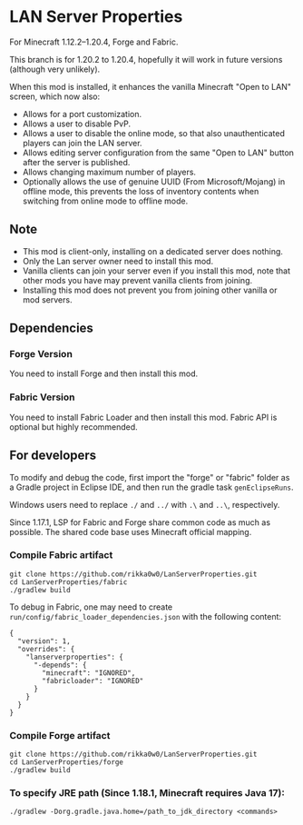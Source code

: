 # LAN Server Properties
For Minecraft 1.12.2–1.20.4, Forge and Fabric.

This branch is for 1.20.2 to 1.20.4,
hopefully it will work in future versions (although very unlikely).

When this mod is installed, it enhances the vanilla Minecraft "Open to LAN" screen, which now also:
* Allows for a port customization.
* Allows a user to disable PvP.
* Allows a user to disable the online mode, so that also unauthenticated players can join the LAN server.
* Allows editing server configuration from the same "Open to LAN" button after the server is published.
* Allows changing maximum number of players.
* Optionally allows the use of genuine UUID (From Microsoft/Mojang) in offline mode, this prevents the loss of inventory contents when switching from online mode to offline mode.

## Note
* This mod is client-only, installing on a dedicated server does nothing.
* Only the Lan server owner need to install this mod.
* Vanilla clients can join your server even if you install this mod, note that other mods you have may prevent vanilla clients from joining.
* Installing this mod does not prevent you from joining other vanilla or mod servers.

## Dependencies
### Forge Version
You need to install Forge and then install this mod.

### Fabric Version
You need to install Fabric Loader and then install this mod. Fabric API is optional but highly recommended.

## For developers
To modify and debug the code, first import the "forge" or "fabric" folder as a Gradle project in Eclipse IDE, and then run the gradle task `genEclipseRuns`.

Windows users need to replace `./` and `../` with `.\` and `..\`, respectively.

Since 1.17.1, LSP for Fabric and Forge share common code as much as possible. The shared code base uses Minecraft official mapping.

### Compile Fabric artifact
```
git clone https://github.com/rikka0w0/LanServerProperties.git
cd LanServerProperties/fabric
./gradlew build
```

To debug in Fabric, one may need to create `run/config/fabric_loader_dependencies.json` with the following content:
```
{
  "version": 1,
  "overrides": {
    "lanserverproperties": {
      "-depends": {
        "minecraft": "IGNORED",
        "fabricloader": "IGNORED"
      }
    }
  }
} 
```

### Compile Forge artifact
```
git clone https://github.com/rikka0w0/LanServerProperties.git
cd LanServerProperties/forge
./gradlew build
```

### To specify JRE path (Since 1.18.1, Minecraft requires Java 17):
```
./gradlew -Dorg.gradle.java.home=/path_to_jdk_directory <commands>
```

